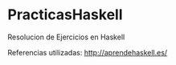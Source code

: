 # PracticasHaskell
Resolucion de Ejercicios en Haskell


Referencias utilizadas: http://aprendehaskell.es/
